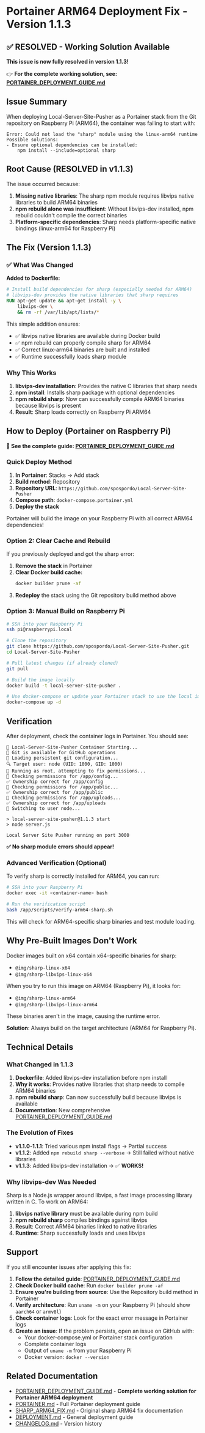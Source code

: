 # Portainer ARM64 Deployment Fix - Version 1.1.3

## ✅ RESOLVED - Working Solution Available

**This issue is now fully resolved in version 1.1.3!**

👉 **For the complete working solution, see: [PORTAINER_DEPLOYMENT_GUIDE.md](PORTAINER_DEPLOYMENT_GUIDE.md)**

## Issue Summary
When deploying Local-Server-Site-Pusher as a Portainer stack from the Git repository on Raspberry Pi (ARM64), the container was failing to start with:

```
Error: Could not load the "sharp" module using the linux-arm64 runtime
Possible solutions:
- Ensure optional dependencies can be installed:
    npm install --include=optional sharp
```

## Root Cause (RESOLVED in v1.1.3)

The issue occurred because:
1. **Missing native libraries**: The sharp npm module requires libvips native libraries to build ARM64 binaries
2. **npm rebuild alone was insufficient**: Without libvips-dev installed, npm rebuild couldn't compile the correct binaries
3. **Platform-specific dependencies**: Sharp needs platform-specific native bindings (linux-arm64 for Raspberry Pi)

## The Fix (Version 1.1.3)

### ✅ What Was Changed

**Added to Dockerfile:**
```dockerfile
# Install build dependencies for sharp (especially needed for ARM64)
# libvips-dev provides the native libraries that sharp requires
RUN apt-get update && apt-get install -y \
    libvips-dev \
    && rm -rf /var/lib/apt/lists/*
```

This simple addition ensures:
- ✅ libvips native libraries are available during Docker build
- ✅ npm rebuild can properly compile sharp for ARM64
- ✅ Correct linux-arm64 binaries are built and installed
- ✅ Runtime successfully loads sharp module

### Why This Works

1. **libvips-dev installation**: Provides the native C libraries that sharp needs
2. **npm install**: Installs sharp package with optional dependencies
3. **npm rebuild sharp**: Now can successfully compile ARM64 binaries because libvips is present
4. **Result**: Sharp loads correctly on Raspberry Pi ARM64

## How to Deploy (Portainer on Raspberry Pi)

**📖 See the complete guide: [PORTAINER_DEPLOYMENT_GUIDE.md](PORTAINER_DEPLOYMENT_GUIDE.md)**

### Quick Deploy Method

1. **In Portainer**: Stacks → Add stack
2. **Build method**: Repository
3. **Repository URL**: `https://github.com/spospordo/Local-Server-Site-Pusher`
4. **Compose path**: `docker-compose.portainer.yml`
5. **Deploy the stack**

Portainer will build the image on your Raspberry Pi with all correct ARM64 dependencies!

### Option 2: Clear Cache and Rebuild

If you previously deployed and got the sharp error:

1. **Remove the stack** in Portainer
2. **Clear Docker build cache:**
   ```bash
   docker builder prune -af
   ```
3. **Redeploy** the stack using the Git repository build method above

### Option 3: Manual Build on Raspberry Pi

```bash
# SSH into your Raspberry Pi
ssh pi@raspberrypi.local

# Clone the repository
git clone https://github.com/spospordo/Local-Server-Site-Pusher.git
cd Local-Server-Site-Pusher

# Pull latest changes (if already cloned)
git pull

# Build the image locally
docker build -t local-server-site-pusher .

# Use docker-compose or update your Portainer stack to use the local image
docker-compose up -d
```

## Verification

After deployment, check the container logs in Portainer. You should see:

```
🚀 Local-Server-Site-Pusher Container Starting...
📧 Git is available for GitHub operations
📧 Loading persistent git configuration...
🔍 Target user: node (UID: 1000, GID: 1000)
🔑 Running as root, attempting to fix permissions...
📁 Checking permissions for /app/config...
✅ Ownership correct for /app/config
📁 Checking permissions for /app/public...
✅ Ownership correct for /app/public
📁 Checking permissions for /app/uploads...
✅ Ownership correct for /app/uploads
🔄 Switching to user node...

> local-server-site-pusher@1.1.3 start
> node server.js

Local Server Site Pusher running on port 3000
```

**✅ No sharp module errors should appear!**

### Advanced Verification (Optional)

To verify sharp is correctly installed for ARM64, you can run:

```bash
# SSH into your Raspberry Pi
docker exec -it <container-name> bash

# Run the verification script
bash /app/scripts/verify-arm64-sharp.sh
```

This will check for ARM64-specific sharp binaries and test module loading.

## Why Pre-Built Images Don't Work

Docker images built on x64 contain x64-specific binaries for sharp:
- `@img/sharp-linux-x64`
- `@img/sharp-libvips-linux-x64`

When you try to run this image on ARM64 (Raspberry Pi), it looks for:
- `@img/sharp-linux-arm64`
- `@img/sharp-libvips-linux-arm64`

These binaries aren't in the image, causing the runtime error.

**Solution**: Always build on the target architecture (ARM64 for Raspberry Pi).

## Technical Details

### What Changed in 1.1.3
1. **Dockerfile**: Added libvips-dev installation before npm install
2. **Why it works**: Provides native libraries that sharp needs to compile ARM64 binaries
3. **npm rebuild sharp**: Can now successfully build because libvips is available
4. **Documentation**: New comprehensive [PORTAINER_DEPLOYMENT_GUIDE.md](PORTAINER_DEPLOYMENT_GUIDE.md)

### The Evolution of Fixes
- **v1.1.0-1.1.1**: Tried various npm install flags → Partial success
- **v1.1.2**: Added `npm rebuild sharp --verbose` → Still failed without native libraries
- **v1.1.3**: Added libvips-dev installation → ✅ **WORKS!**

### Why libvips-dev Was Needed
Sharp is a Node.js wrapper around libvips, a fast image processing library written in C. To work on ARM64:
1. **libvips native library** must be available during npm build
2. **npm rebuild sharp** compiles bindings against libvips
3. **Result**: Correct ARM64 binaries linked to native libraries
4. **Runtime**: Sharp successfully loads and uses libvips

## Support

If you still encounter issues after applying this fix:

1. **Follow the detailed guide**: [PORTAINER_DEPLOYMENT_GUIDE.md](PORTAINER_DEPLOYMENT_GUIDE.md)
2. **Check Docker build cache**: Run `docker builder prune -af`
3. **Ensure you're building from source**: Use the Repository build method in Portainer
4. **Verify architecture**: Run `uname -m` on your Raspberry Pi (should show `aarch64` or `armv8l`)
5. **Check container logs**: Look for the exact error message in Portainer logs
6. **Create an issue**: If the problem persists, open an issue on GitHub with:
   - Your docker-compose.yml or Portainer stack configuration
   - Complete container logs
   - Output of `uname -m` from your Raspberry Pi
   - Docker version: `docker --version`

## Related Documentation
- [PORTAINER_DEPLOYMENT_GUIDE.md](PORTAINER_DEPLOYMENT_GUIDE.md) - **Complete working solution for Portainer ARM64 deployment**
- [PORTAINER.md](PORTAINER.md) - Full Portainer deployment guide
- [SHARP_ARM64_FIX.md](SHARP_ARM64_FIX.md) - Original sharp ARM64 fix documentation
- [DEPLOYMENT.md](DEPLOYMENT.md) - General deployment guide
- [CHANGELOG.md](CHANGELOG.md) - Version history
